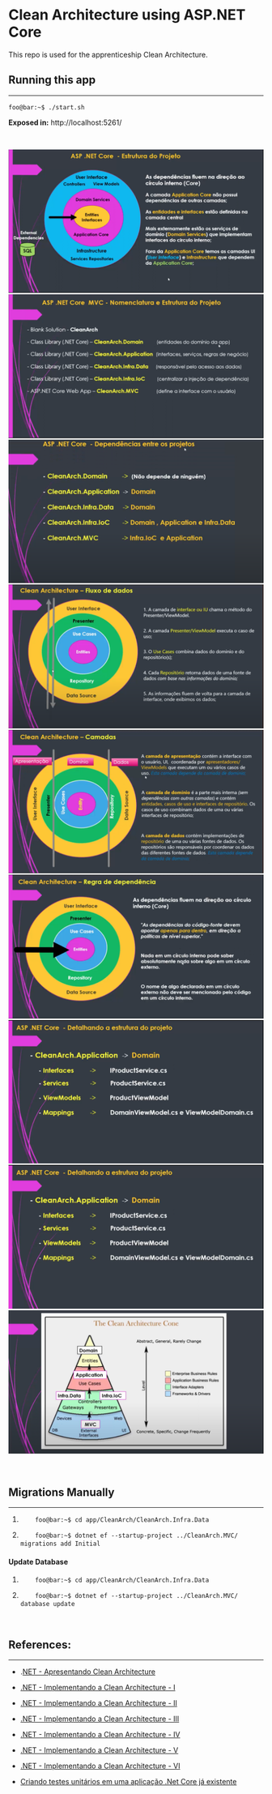 # Clean Architecture using ASP.NET Core

This repo is used for the apprenticeship Clean Architecture.

## **Running this app**

---

```console
foo@bar:~$ ./start.sh
```
**Exposed in:** http://localhost:5261/

&nbsp;

![Structure](./docs/images/structure.png)
![Structure](./docs/images/structure-1.png)
![Structure](./docs/images/structure-2.png)
![Structure](./docs/images/structure-3.png)
![Structure](./docs/images/structure-4.png)
![Structure](./docs/images/structure-5.png)
![Structure](./docs/images/structure-6.png)
![Structure](./docs/images/structure-7.png)
![Structure](./docs/images/structure-8.png)

&nbsp;

## **Migrations Manually**

---

1. ```console
       foo@bar:~$ cd app/CleanArch/CleanArch.Infra.Data
   ```

2. ```console
       foo@bar:~$ dotnet ef --startup-project ../CleanArch.MVC/ migrations add Initial
   ```

#### **Update Database**

1. ```console
       foo@bar:~$ cd app/CleanArch/CleanArch.Infra.Data
   ```

2. ```console
       foo@bar:~$ dotnet ef --startup-project ../CleanArch.MVC/ database update
   ```

&nbsp;

## **References:**

---

- .[NET - Apresentando Clean Architecture](https://youtube.com/watch?v=ZWfrI5Bu6so&si=EnSIkaIECMiOmarE)

- [.NET - Implementando a Clean Architecture - I](https://youtube.com/watch?v=PjBJznRvJqc&si=EnSIkaIECMiOmarE)

- [.NET - Implementando a Clean Architecture - II](https://youtube.com/watch?v=Ase1mJADt00&si=EnSIkaIECMiOmarE)

- [.NET - Implementando a Clean Architecture - III](https://youtube.com/watch?v=y5Fhq8qxboo&si=EnSIkaIECMiOmarE)

- [.NET - Implementando a Clean Architecture - IV](https://youtu.be/ZnJvhD_LNsQ)

- [.NET - Implementando a Clean Architecture - V](https://youtube.com/watch?v=IGnE16_j8Ro&si=EnSIkaIECMiOmarE)

- [.NET - Implementando a Clean Architecture - VI](https://youtube.com/watch?v=jJmeVWCDIDk&si=EnSIkaIECMiOmarE)

- [Criando testes unitários em uma aplicação .Net Core já existente](https://youtube.com/watch?v=1-o4nyXsiDc&si=EnSIkaIECMiOmarE)
